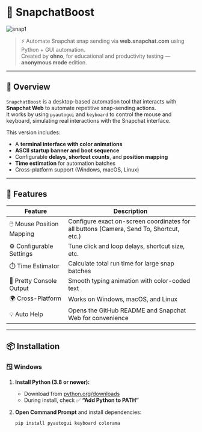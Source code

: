 # 👻 SnapchatBoost

![snap1](https://github.com/user-attachments/assets/e632e18e-586d-48e4-b535-a830b5ac1405)

> ⚡ Automate Snapchat snap sending via **web.snapchat.com** using Python + GUI automation.  
> Created by **ohno**, for educational and productivity testing — **anonymous mode** edition.

---

## 🧠 Overview

`SnapchatBoost` is a desktop-based automation tool that interacts with **Snapchat Web** to automate repetitive snap-sending actions.  
It works by using `pyautogui` and `keyboard` to control the mouse and keyboard, simulating real interactions with the Snapchat interface.

This version includes:
- A **terminal interface with color animations**
- **ASCII startup banner and boot sequence**
- Configurable **delays, shortcut counts**, and **position mapping**
- **Time estimation** for automation batches
- Cross-platform support (Windows, macOS, Linux)

---

## 🚀 Features

| Feature | Description |
|----------|--------------|
| 🖱️ Mouse Position Mapping | Configure exact on-screen coordinates for all buttons (Camera, Send To, Shortcut, etc.) |
| ⚙️ Configurable Settings | Tune click and loop delays, shortcut size, etc. |
| ⏱️ Time Estimator | Calculate total run time for large snap batches |
| 💬 Pretty Console Output | Smooth typing animation with color-coded text |
| 🌍 Cross-Platform | Works on Windows, macOS, and Linux |
| 💡 Auto Help | Opens the GitHub README and Snapchat Web for convenience |

---

## 📦 Installation

### 🪟 Windows

1. **Install Python (3.8 or newer):**
   - Download from [python.org/downloads](https://www.python.org/downloads/)
   - During install, check ✅ **“Add Python to PATH”**

2. **Open Command Prompt** and install dependencies:
   ```bash
   pip install pyautogui keyboard colorama
